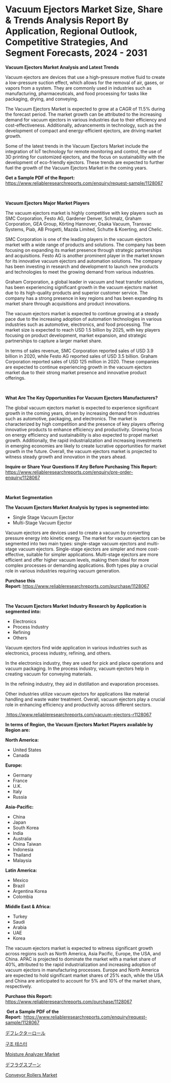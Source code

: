 <p><h1>Vacuum Ejectors Market Size, Share & Trends Analysis Report By Application, Regional Outlook, Competitive Strategies, And Segment Forecasts, 2024 - 2031</h1></p><p><strong>Vacuum Ejectors Market Analysis and Latest Trends</strong></p>
<p><p>Vacuum ejectors are devices that use a high-pressure motive fluid to create a low-pressure suction effect, which allows for the removal of air, gases, or vapors from a system. They are commonly used in industries such as manufacturing, pharmaceuticals, and food processing for tasks like packaging, drying, and conveying.</p><p>The Vacuum Ejectors Market is expected to grow at a CAGR of 11.5% during the forecast period. The market growth can be attributed to the increasing demand for vacuum ejectors in various industries due to their efficiency and cost-effectiveness. Additionally, advancements in technology, such as the development of compact and energy-efficient ejectors, are driving market growth.</p><p>Some of the latest trends in the Vacuum Ejectors Market include the integration of IoT technology for remote monitoring and control, the use of 3D printing for customized ejectors, and the focus on sustainability with the development of eco-friendly ejectors. These trends are expected to further fuel the growth of the Vacuum Ejectors Market in the coming years.</p></p>
<p><strong>Get a Sample PDF of the Report:&nbsp;</strong> <a href="https://www.reliableresearchreports.com/enquiry/request-sample/1128067">https://www.reliableresearchreports.com/enquiry/request-sample/1128067</a></p>
<p>&nbsp;</p>
<p><strong>Vacuum Ejectors Major Market Players</strong></p>
<p><p>The vacuum ejectors market is highly competitive with key players such as SMC Corporation, Festo AG, Gardener Denver, Schmalz, Graham Corporation, GEA Group, Körting Hannover, Osaka Vacuum, Transvac Systems, Piab, AB Progetti, Mazda Limited, Schutte & Koerting, and Chelic. </p><p>SMC Corporation is one of the leading players in the vacuum ejectors market with a wide range of products and solutions. The company has been focusing on expanding its market presence through strategic partnerships and acquisitions. Festo AG is another prominent player in the market known for its innovative vacuum ejectors and automation solutions. The company has been investing in research and development to launch new products and technologies to meet the growing demand from various industries. </p><p>Graham Corporation, a global leader in vacuum and heat transfer solutions, has been experiencing significant growth in the vacuum ejectors market due to its high-quality products and superior customer service. The company has a strong presence in key regions and has been expanding its market share through acquisitions and product innovations. </p><p>The vacuum ejectors market is expected to continue growing at a steady pace due to the increasing adoption of automation technologies in various industries such as automotive, electronics, and food processing. The market size is expected to reach USD 1.5 billion by 2025, with key players focusing on product development, market expansion, and strategic partnerships to capture a larger market share.</p><p>In terms of sales revenue, SMC Corporation reported sales of USD 3.9 billion in 2020, while Festo AG reported sales of USD 3.5 billion. Graham Corporation reported sales of USD 125 million in 2020. These companies are expected to continue experiencing growth in the vacuum ejectors market due to their strong market presence and innovative product offerings.</p></p>
<p>&nbsp;</p>
<p><strong>What Are The Key Opportunities For Vacuum Ejectors Manufacturers?</strong></p>
<p><p>The global vacuum ejectors market is expected to experience significant growth in the coming years, driven by increasing demand from industries such as automotive, packaging, and electronics. The market is characterized by high competition and the presence of key players offering innovative products to enhance efficiency and productivity. Growing focus on energy efficiency and sustainability is also expected to propel market growth. Additionally, the rapid industrialization and increasing investments in emerging economies are likely to create lucrative opportunities for market growth in the future. Overall, the vacuum ejectors market is projected to witness steady growth and innovation in the years ahead.</p></p>
<p><strong>Inquire or Share Your Questions If Any Before Purchasing This Report:</strong> <a href="https://www.reliableresearchreports.com/enquiry/pre-order-enquiry/1128067">https://www.reliableresearchreports.com/enquiry/pre-order-enquiry/1128067</a></p>
<p>&nbsp;</p>
<p><strong>Market Segmentation</strong></p>
<p><strong>The Vacuum Ejectors Market Analysis by types is segmented into:</strong></p>
<p><ul><li>Single Stage Vacuum Ejector</li><li>Multi-Stage Vacuum Ejector</li></ul></p>
<p><p>Vacuum ejectors are devices used to create a vacuum by converting pressure energy into kinetic energy. The market for vacuum ejectors can be segmented into two main types: single-stage vacuum ejectors and multi-stage vacuum ejectors. Single-stage ejectors are simpler and more cost-effective, suitable for simpler applications. Multi-stage ejectors are more efficient and offer higher vacuum levels, making them ideal for more complex processes or demanding applications. Both types play a crucial role in various industries requiring vacuum generation.</p></p>
<p><strong>Purchase this Report:&nbsp;</strong><a href="https://www.reliableresearchreports.com/purchase/1128067">https://www.reliableresearchreports.com/purchase/1128067</a></p>
<p>&nbsp;</p>
<p><strong>The Vacuum Ejectors Market Industry Research by Application is segmented into:</strong></p>
<p><ul><li>Electronics</li><li>Process Industry</li><li>Refining</li><li>Others</li></ul></p>
<p><p>Vacuum ejectors find wide application in various industries such as electronics, process industry, refining, and others. </p><p>In the electronics industry, they are used for pick and place operations and vacuum packaging. In the process industry, vacuum ejectors help in creating vacuum for conveying materials. </p><p>In the refining industry, they aid in distillation and evaporation processes. </p><p>Other industries utilize vacuum ejectors for applications like material handling and waste water treatment. Overall, vacuum ejectors play a crucial role in enhancing efficiency and productivity across different sectors.</p></p>
<p><a href="https://www.reliableresearchreports.com/vacuum-ejectors-r1128067">&nbsp;https://www.reliableresearchreports.com/vacuum-ejectors-r1128067</a></p>
<p><strong>In terms of Region, the Vacuum Ejectors Market Players available by Region are:</strong></p>
<p>
    <p> <strong> North America: </strong>
        <ul>
            <li>United States</li>
            <li>Canada</li>
        </ul>
        </p> 
    <p> <strong> Europe: </strong>
        <ul>
            <li>Germany</li>
            <li>France</li>
            <li>U.K.</li>
            <li>Italy</li>
            <li>Russia</li>
        </ul>
        </p> 
    <p> <strong> Asia-Pacific: </strong>
        <ul>
            <li>China</li>
            <li>Japan</li>
            <li>South Korea</li>
            <li>India</li>
            <li>Australia</li>
            <li>China Taiwan</li>
            <li>Indonesia</li>
            <li>Thailand</li>
            <li>Malaysia</li>
        </ul>
        </p> 
    <p> <strong> Latin America: </strong>
        <ul>
            <li>Mexico</li>
            <li>Brazil</li>
            <li>Argentina Korea</li>
            <li>Colombia</li>
        </ul>
        </p> 
    <p> <strong> Middle East & Africa: </strong>
        <ul>
            <li>Turkey</li>
            <li>Saudi</li>
            <li>Arabia</li>
            <li>UAE</li>
            <li>Korea</li>
        </ul>
    </p>
    </p>
<p><p>The vacuum ejectors market is expected to witness significant growth across regions such as North America, Asia Pacific, Europe, the USA, and China. APAC is projected to dominate the market with a market share of 40%, attributed to the rapid industrialization and increasing adoption of vacuum ejectors in manufacturing processes. Europe and North America are expected to hold significant market shares of 25% each, while the USA and China are anticipated to account for 5% and 10% of the market share, respectively.</p></p>
<p><strong>Purchase this Report: </strong><a href="https://www.reliableresearchreports.com/purchase/1128067">https://www.reliableresearchreports.com/purchase/1128067</a></p>
<p>&nbsp;<strong>Get a Sample PDF of the Report:&nbsp;&nbsp;</strong><a href="https://www.reliableresearchreports.com/enquiry/request-sample/1128067">https://www.reliableresearchreports.com/enquiry/request-sample/1128067</a></p>
<p><strong></strong></p>
<p><p><a href="https://github.com/one-cool-chick/Market-Research-Report-List-1/blob/main/106508730280.md">デフレクターロール</a></p><p><a href="https://github.com/Madalyell456456/Market-Research-Report-List-1/blob/main/383706027879.md">구조 테스터</a></p><p><a href="https://github.com/redneck06/Market-Research-Report-List-3/blob/main/moisture-analyzer-market.md">Moisture Analyzer Market</a></p><p><a href="https://github.com/luffiazaza/Market-Research-Report-List-1/blob/main/130595730279.md">デフラグスプーン</a></p><p><a href="https://github.com/nicoletavirag/Market-Research-Report-List-3/blob/main/conveyor-rollers-market.md">Conveyor Rollers Market</a></p></p>